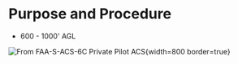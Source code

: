 # Purpose and Procedure

* 600 - 1000' AGL

![From [FAA-S-ACS-6C Private Pilot ACS](https://www.faa.gov/training_testing/testing/acs/private_airplane_acs_6.pdf)](/img/faa-s-acs-6c/faa-s-acs-6c-v-b-ground-reference-agl.png){width=800 border=true}
